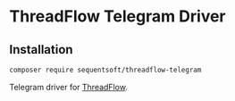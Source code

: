 # ThreadFlow Telegram Driver

## Installation

```bash
composer require sequentsoft/threadflow-telegram
```

Telegram driver for [ThreadFlow](https://github.com/SequentSoft/ThreadFlow).

